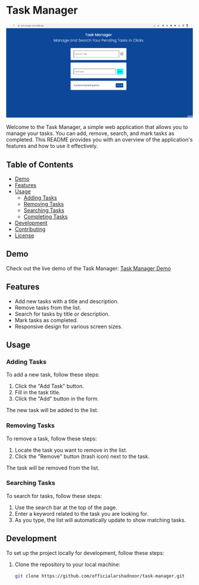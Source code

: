 # Task Manager

![Task Manager](screenshot.gif)

Welcome to the Task Manager, a simple web application that allows you to manage your tasks. You can add, remove, search, and mark tasks as completed. This README provides you with an overview of the application's features and how to use it effectively.

## Table of Contents

- [Demo](#demo)
- [Features](#features)
- [Usage](#usage)
  - [Adding Tasks](#adding-tasks)
  - [Removing Tasks](#removing-tasks)
  - [Searching Tasks](#searching-tasks)
  - [Completing Tasks](#completing-tasks)
- [Development](#development)
- [Contributing](#contributing)
- [License](#license)

## Demo

Check out the live demo of the Task Manager: [Task Manager Demo](https://task-manager-arsh.netlify.app/)

## Features

- Add new tasks with a title and description.
- Remove tasks from the list.
- Search for tasks by title or description.
- Mark tasks as completed.
- Responsive design for various screen sizes.

## Usage

### Adding Tasks

To add a new task, follow these steps:

1. Click the "Add Task" button.
2. Fill in the task title.
3. Click the "Add" button in the form.

The new task will be added to the list.

### Removing Tasks

To remove a task, follow these steps:

1. Locate the task you want to remove in the list.
2. Click the "Remove" button (trash icon) next to the task.

The task will be removed from the list.

### Searching Tasks

To search for tasks, follow these steps:

1. Use the search bar at the top of the page.
2. Enter a keyword related to the task you are looking for.
3. As you type, the list will automatically update to show matching tasks.

## Development

To set up the project locally for development, follow these steps:

1. Clone the repository to your local machine:

   ```bash
   git clone https://github.com/officialarshadnoor/task-manager.git
